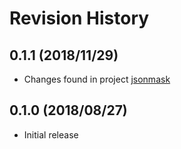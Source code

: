 # Revision History

## 0.1.1 (2018/11/29)

- Changes found in project [jsonmask](https://pypi.org/project/jsonmask/0.1.1/#files)

## 0.1.0 (2018/08/27)

- Initial release
